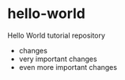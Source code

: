 # hello-world
Hello World tutorial repository

* changes
* very important changes
* even more important changes
